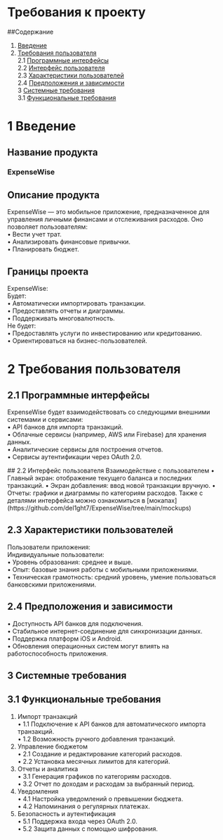 # Требования к проекту
##Содержание
1. [Введение](#intro)<br>  
2. [Требования пользователя](#2)<br>
   2.1 [Программные интерфейсы](#2.1)<br>
   2.2 [Интерфейс пользователя](#2.2)<br>
   2.3 [Характеристики пользователей](#2.3)<br>
   2.4 [Предположения и зависимости](#2.4)<br>
3 [Системные требования](#3)<br>
   3.1 [Функциональные требования](#3.1)<br>
# 1 Введение  
<a mane="intro"/>

## Название продукта  
### ExpenseWise  
## Описание продукта  
ExpenseWise — это мобильное приложение, предназначенное для управления личными финансами и отслеживания расходов. Оно позволяет пользователям:  
•	Вести учет трат.  
•	Анализировать финансовые привычки.  
•	Планировать бюджет.   
## Границы проекта  
ExpenseWise:  
Будет:  
•	Автоматически импортировать транзакции.  
•	Предоставлять отчеты и диаграммы.  
•	Поддерживать многовалютность.  
Не будет:  
•	Предоставлять услуги по инвестированию или кредитованию.  
•	Ориентироваться на бизнес-пользователей.  

# 2 Требования пользователя  

<a mane="2"/>

## 2.1 Программные интерфейсы  



ExpenseWise будет взаимодействовать со следующими внешними системами и сервисами:  
•	API банков для импорта транзакций.  
•	Облачные сервисы (например, AWS или Firebase) для хранения данных.  
•	Аналитические сервисы для построения отчетов.  
•	Сервисы аутентификации через OAuth 2.0.  

<a mane="2.1"/>
## 2.2 Интерфейс пользователя  
Взаимодействие с пользователем  
•	Главный экран: отображение текущего баланса и последних транзакций.  
•	Экран добавления: ввод новой транзакции вручную.  
•	Отчеты: графики и диаграммы по категориям расходов.  

<a mane="2.2"/>
Также с деталями интерфейса можно ознакомиться в [мокапах](https://github.com/del1ght7/ExpenseWise/tree/main/mockups)



## 2.3 Характеристики пользователей  
Пользователи приложения:  
Индивидуальные пользователи:  
•	Уровень образования: среднее и выше.  
•	Опыт: базовые знания работы с мобильными приложениями.  
•	Техническая грамотность: средний уровень, умение пользоваться банковскими приложениями.  

<a mane="2.3"/>

## 2.4 Предположения и зависимости  
•	Доступность API банков для подключения.  
•	Стабильное интернет-соединение для синхронизации данных.  
•	Поддержка платформ iOS и Android.  
•	Обновления операционных систем могут влиять на работоспособность приложения.  

<a mane="2.4"/>

## 3 Системные требования  

<a mane="3"/>

## 3.1 Функциональные требования  

<a mane="3.1"/>

1.	Импорт транзакций  
•	1.1 Подключение к API банков для автоматического импорта транзакций.  
•	1.2 Возможность ручного добавления транзакций.  
2.	Управление бюджетом  
•	2.1 Создание и редактирование категорий расходов.  
•	2.2 Установка месячных лимитов для категорий.  
3.	Отчеты и аналитика  
•	3.1 Генерация графиков по категориям расходов.  
•	3.2 Отчет по доходам и расходам за выбранный период.  
4.	Уведомления  
•	4.1 Настройка уведомлений о превышении бюджета.  
•	4.2 Напоминания о регулярных платежах.  
5.	Безопасность и аутентификация  
•	5.1 Поддержка входа через OAuth 2.0.  
•	5.2 Защита данных с помощью шифрования.  
  

